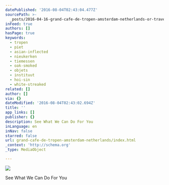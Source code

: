 ```yaml
---
datePublished: '2016-08-04T02:43:04.477Z'
sourcePath: >-
  _posts/2016-04-16-grand-cafe-de-tropen-amsterdam-netherlands-or-travel-or-wall.md
inFeed: true
authors: []
hasPage: true
keywords:
  - tropen
  - piet
  - asian-inflected
  - nieukerken
  - tiemessen
  - oak-smoked
  - objets
  - instituut
  - hoi-sin
  - white-streaked
related: []
author: []
via: {}
dateModified: '2016-08-04T02:43:02.694Z'
title: ''
app_links: []
publisher: {}
description: See What We Can Do For You
inLanguage: en
inNav: false
starred: false
url: grand-cafe-de-tropen-amsterdam-netherlands/index.html
_context: 'http://schema.org'
_type: MediaObject

---
```

![](https://the-grid-user-content.s3-us-west-2.amazonaws.com/ab00fe6e-6c14-4e37-9f6e-94705d787b2d.jpg)

See What We Can Do For You